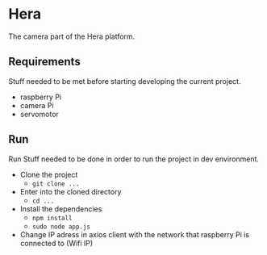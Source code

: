 # Hera

The camera part of the Hera platform.

## Requirements
Stuff needed to be met before starting developing the current project.
* raspberry Pi
* camera Pi
* servomotor

## Run
Run
Stuff needed to be done in order to run the project in dev environment.

* Clone the project
  * `git clone ...`
* Enter into the cloned directory
  * `cd ...`
* Install the dependencies
  * `npm install`
  * `sudo node app.js`
* Change IP adress in axios client with the network that raspberry Pi is connected to (Wifi IP)
  

